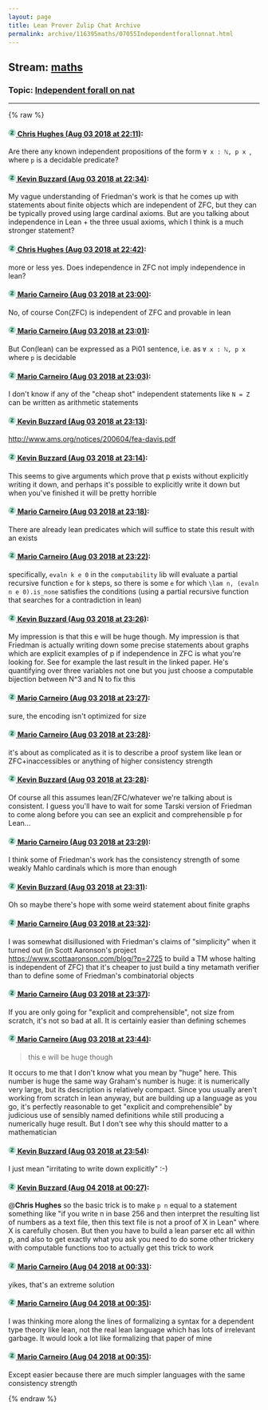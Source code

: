 ```yaml
---
layout: page
title: Lean Prover Zulip Chat Archive 
permalink: archive/116395maths/07055Independentforallonnat.html
---
```


## Stream: [maths](index.html)
### Topic: [Independent forall on nat](07055Independentforallonnat.html)

---


{% raw %}
#### [![Click to go to Zulip](../../assets/img/zulip2.png) Chris Hughes (Aug 03 2018 at 22:11)](https://leanprover.zulipchat.com/#narrow/stream/116395-maths/topic/Independent%20forall%20on%20nat/near/130859554):
Are there any known independent propositions of the form `∀ x : ℕ, p x `, where `p` is a decidable predicate?

#### [![Click to go to Zulip](../../assets/img/zulip2.png) Kevin Buzzard (Aug 03 2018 at 22:34)](https://leanprover.zulipchat.com/#narrow/stream/116395-maths/topic/Independent%20forall%20on%20nat/near/130860599):
My vague understanding of Friedman's work is that he comes up with statements about finite objects which are independent of ZFC, but they can be typically proved using large cardinal axioms. But are you talking about independence in Lean + the three usual axioms, which I think is a much stronger statement?

#### [![Click to go to Zulip](../../assets/img/zulip2.png) Chris Hughes (Aug 03 2018 at 22:42)](https://leanprover.zulipchat.com/#narrow/stream/116395-maths/topic/Independent%20forall%20on%20nat/near/130860948):
more or less yes. Does independence in ZFC not imply independence in lean?

#### [![Click to go to Zulip](../../assets/img/zulip2.png) Mario Carneiro (Aug 03 2018 at 23:00)](https://leanprover.zulipchat.com/#narrow/stream/116395-maths/topic/Independent%20forall%20on%20nat/near/130861681):
No, of course Con(ZFC) is independent of ZFC and provable in lean

#### [![Click to go to Zulip](../../assets/img/zulip2.png) Mario Carneiro (Aug 03 2018 at 23:01)](https://leanprover.zulipchat.com/#narrow/stream/116395-maths/topic/Independent%20forall%20on%20nat/near/130861700):
But Con(lean) can be expressed as a Pi01 sentence, i.e. as `∀ x : ℕ, p x` where `p` is decidable

#### [![Click to go to Zulip](../../assets/img/zulip2.png) Mario Carneiro (Aug 03 2018 at 23:03)](https://leanprover.zulipchat.com/#narrow/stream/116395-maths/topic/Independent%20forall%20on%20nat/near/130861795):
I don't know if any of the "cheap shot" independent statements like `N = Z` can be written as arithmetic statements

#### [![Click to go to Zulip](../../assets/img/zulip2.png) Kevin Buzzard (Aug 03 2018 at 23:13)](https://leanprover.zulipchat.com/#narrow/stream/116395-maths/topic/Independent%20forall%20on%20nat/near/130862188):
http://www.ams.org/notices/200604/fea-davis.pdf

#### [![Click to go to Zulip](../../assets/img/zulip2.png) Kevin Buzzard (Aug 03 2018 at 23:14)](https://leanprover.zulipchat.com/#narrow/stream/116395-maths/topic/Independent%20forall%20on%20nat/near/130862251):
This seems to give arguments which prove that p exists without explicitly writing it down, and perhaps it's possible to explicitly write it down but when you've finished it will be pretty horrible

#### [![Click to go to Zulip](../../assets/img/zulip2.png) Mario Carneiro (Aug 03 2018 at 23:18)](https://leanprover.zulipchat.com/#narrow/stream/116395-maths/topic/Independent%20forall%20on%20nat/near/130862424):
There are already lean predicates which will suffice to state this result with an exists

#### [![Click to go to Zulip](../../assets/img/zulip2.png) Mario Carneiro (Aug 03 2018 at 23:22)](https://leanprover.zulipchat.com/#narrow/stream/116395-maths/topic/Independent%20forall%20on%20nat/near/130862584):
specifically, `evaln k e 0` in the `computability` lib will evaluate a partial recursive function `e` for `k` steps, so there is some `e` for which `\lam n, (evaln n e 0).is_none` satisfies the conditions (using a partial recursive function that searches for a contradiction in lean)

#### [![Click to go to Zulip](../../assets/img/zulip2.png) Kevin Buzzard (Aug 03 2018 at 23:26)](https://leanprover.zulipchat.com/#narrow/stream/116395-maths/topic/Independent%20forall%20on%20nat/near/130862738):
My impression is that this e will be huge though. My impression is that Friedman is actually writing down some precise statements about graphs which are explicit examples of p if independence in ZFC is what you're looking for. See for example the last result in the linked paper. He's quantifying over three variables not one but you just choose a computable bijection between N^3 and N to fix this

#### [![Click to go to Zulip](../../assets/img/zulip2.png) Mario Carneiro (Aug 03 2018 at 23:27)](https://leanprover.zulipchat.com/#narrow/stream/116395-maths/topic/Independent%20forall%20on%20nat/near/130862758):
sure, the encoding isn't optimized for size

#### [![Click to go to Zulip](../../assets/img/zulip2.png) Mario Carneiro (Aug 03 2018 at 23:28)](https://leanprover.zulipchat.com/#narrow/stream/116395-maths/topic/Independent%20forall%20on%20nat/near/130862820):
it's about as complicated as it is to describe a proof system like lean or ZFC+inaccessibles or anything of higher consistency strength

#### [![Click to go to Zulip](../../assets/img/zulip2.png) Kevin Buzzard (Aug 03 2018 at 23:28)](https://leanprover.zulipchat.com/#narrow/stream/116395-maths/topic/Independent%20forall%20on%20nat/near/130862821):
Of course all this assumes lean/ZFC/whatever we're talking about is consistent. I guess you'll have to wait for some Tarski version of Friedman to come along before you can see an explicit and comprehensible p for Lean...

#### [![Click to go to Zulip](../../assets/img/zulip2.png) Mario Carneiro (Aug 03 2018 at 23:29)](https://leanprover.zulipchat.com/#narrow/stream/116395-maths/topic/Independent%20forall%20on%20nat/near/130862835):
I think some of Friedman's work has the consistency strength of some weakly Mahlo cardinals which is more than enough

#### [![Click to go to Zulip](../../assets/img/zulip2.png) Kevin Buzzard (Aug 03 2018 at 23:31)](https://leanprover.zulipchat.com/#narrow/stream/116395-maths/topic/Independent%20forall%20on%20nat/near/130862913):
Oh so maybe there's hope with some weird statement about finite graphs

#### [![Click to go to Zulip](../../assets/img/zulip2.png) Mario Carneiro (Aug 03 2018 at 23:32)](https://leanprover.zulipchat.com/#narrow/stream/116395-maths/topic/Independent%20forall%20on%20nat/near/130862978):
I was somewhat disillusioned with Friedman's claims of "simplicity" when it turned out (in Scott Aaronson's project https://www.scottaaronson.com/blog/?p=2725 to build a TM whose halting is independent of ZFC) that it's cheaper to just build a tiny metamath verifier than to define some of Friedman's combinatorial objects

#### [![Click to go to Zulip](../../assets/img/zulip2.png) Mario Carneiro (Aug 03 2018 at 23:37)](https://leanprover.zulipchat.com/#narrow/stream/116395-maths/topic/Independent%20forall%20on%20nat/near/130863138):
If you are only going for "explicit and comprehensible", not size from scratch, it's not so bad at all. It is certainly easier than defining schemes

#### [![Click to go to Zulip](../../assets/img/zulip2.png) Mario Carneiro (Aug 03 2018 at 23:44)](https://leanprover.zulipchat.com/#narrow/stream/116395-maths/topic/Independent%20forall%20on%20nat/near/130863454):
> this e will be huge though

It occurs to me that I don't know what you mean by "huge" here. This number is huge the same way Graham's number is huge: it is numerically very large, but its description is relatively compact. Since you usually aren't working from scratch in lean anyway, but are building up a language as you go, it's perfectly reasonable to get "explicit and comprehensible" by judicious use of sensibly named definitions while still producing a numerically huge result. But I don't see why this should matter to a mathematician

#### [![Click to go to Zulip](../../assets/img/zulip2.png) Kevin Buzzard (Aug 03 2018 at 23:54)](https://leanprover.zulipchat.com/#narrow/stream/116395-maths/topic/Independent%20forall%20on%20nat/near/130863916):
I just mean "irritating to write down explicitly" :-)

#### [![Click to go to Zulip](../../assets/img/zulip2.png) Kevin Buzzard (Aug 04 2018 at 00:27)](https://leanprover.zulipchat.com/#narrow/stream/116395-maths/topic/Independent%20forall%20on%20nat/near/130865143):
@**Chris Hughes** so the basic trick is to make `p n` equal to a statement something like "if you write n in base 256 and then interpret the resulting list of numbers as a text file, then this text file is not a proof of X in Lean" where X is carefully chosen. But then you have to build a lean parser etc all within p, and also to get exactly what you ask you need to do some other trickery with computable functions too to actually get this trick to work

#### [![Click to go to Zulip](../../assets/img/zulip2.png) Mario Carneiro (Aug 04 2018 at 00:33)](https://leanprover.zulipchat.com/#narrow/stream/116395-maths/topic/Independent%20forall%20on%20nat/near/130865344):
yikes, that's an extreme solution

#### [![Click to go to Zulip](../../assets/img/zulip2.png) Mario Carneiro (Aug 04 2018 at 00:35)](https://leanprover.zulipchat.com/#narrow/stream/116395-maths/topic/Independent%20forall%20on%20nat/near/130865398):
I was thinking more along the lines of formalizing a syntax for a dependent type theory like lean, not the real lean language which has lots of irrelevant garbage. It would look a lot like formalizing that paper of mine

#### [![Click to go to Zulip](../../assets/img/zulip2.png) Mario Carneiro (Aug 04 2018 at 00:35)](https://leanprover.zulipchat.com/#narrow/stream/116395-maths/topic/Independent%20forall%20on%20nat/near/130865404):
Except easier because there are much simpler languages with the same consistency strength


{% endraw %}
